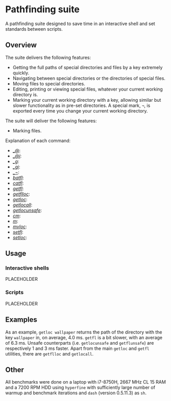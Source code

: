 # Pathfinding suite
A pathfinding suite designed to save time in an interactive shell and set standards between scripts.

## Overview
The suite delivers the following features:
- Getting the full paths of special directories and files by a key extremely quickly.
- Navigating between special directories or the directories of special files.
- Moving files to special directories.
- Editing, printing or viewing special files, whatever your current working directory is.
- Marking your current working directory with a key, allowing similar but slower functionality as in pre-set directories. A special mark, `¬`, is exported every time you change your current working directory.

The suite will deliver the following features:
- Marking files.

Explanation of each command:
- *[_@](_@)*:
- *[_@i](_@i)*:
- *[_g](_g)*:
- *[_gi](_gi)*:
- *[_¬](_¬)*:
- *[batfl](batfl)*:
- *[catfl](catfl)*:
- *[getfl](getfl)*:
- *[getflloc](getflloc)*:
- *[getloc](getloc)*:
- *[getlocall](getlocall)*:
- *[getlocunsafe](getlocunsafe)*:
- *[cm](cm)*:
- *[m](m)*:
- *[mvloc](mvloc)*:
- *[setfl](setfl)*:
- *[setloc](setloc)*:

## Usage

### Interactive shells
PLACEHOLDER

### Scripts
PLACEHOLDER

## Examples
As an example, `getloc wallpaper` returns the path of the directory with the key `wallpaper` in, on average, 4.0 ms. `getfl` is a bit slower, with an average of 6.3 ms. Unsafe counterparts (i.e. `getlocunsafe` and `getflunsafe`) are respectively 1 and 3 ms faster. Apart from the main `getloc` and `getfl` utilities, there are `getflloc` and `getlocall`.

## Other
All benchmarks were done on a laptop with i7-8750H, 2667 MHz CL 15 RAM and a 7200 RPM HDD using `hyperfine` with sufficiently large number of warmup and benchmark iterations and `dash` (version 0.5.11.3) as `sh`.
